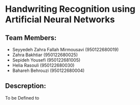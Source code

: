 # Handwriting Recognition using Artificial Neural Networks

## Team Members:
- Seyyedeh Zahra Fallah Mirmousavi (950122680019)
- Zahra Bakhtiar (950122680025)
- Sepideh Yousefi (950122681005)
- Helia Rasouli (950122680030)
- Bahareh Behrouzi (950122680004)

## Descreption:
To be Defined
to

